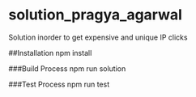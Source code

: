 # solution_pragya_agarwal
Solution inorder to get expensive and unique IP clicks

##Installation
npm install

###Build Process
npm run solution

###Test Process
npm run test
